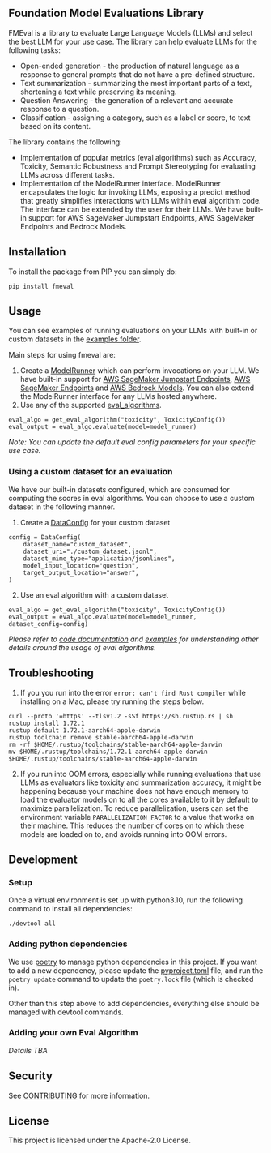 ## Foundation Model Evaluations Library
FMEval is a library to evaluate Large Language Models (LLMs) and select the best LLM
for your use case. The library can help evaluate LLMs for the following tasks:
* Open-ended generation - the production of natural language as a response to general prompts that do not have a
  pre-defined structure.
* Text summarization - summarizing the most important parts of a text, shortening a text while preserving its meaning.
* Question Answering - the generation of a relevant and accurate response to a question.
* Classification - assigning a category, such as a label or score, to text based on its content.

The library contains the following:
* Implementation of popular metrics (eval algorithms) such as Accuracy, Toxicity, Semantic Robustness and
  Prompt Stereotyping for evaluating LLMs across different tasks.
* Implementation of the ModelRunner interface. ModelRunner encapsulates the logic for invoking LLMs, exposing a predict
  method that greatly simplifies interactions with LLMs within eval algorithm code. The interface can be extended by
  the user for their LLMs.
  We have built-in support for AWS SageMaker Jumpstart Endpoints, AWS SageMaker Endpoints and Bedrock Models.

## Installation
To install the package from PIP you can simply do:

```
pip install fmeval
```

## Usage
You can see examples of running evaluations on your LLMs with built-in or custom datasets in
the [examples folder](https://github.com/aws/fmeval/tree/main/examples).

Main steps for using fmeval are:
1. Create a [ModelRunner](https://github.com/aws/fmeval/blob/main/src/fmeval/model_runners/model_runner.py)
   which can perform invocations on your LLM. We have built-in support for
   [AWS SageMaker Jumpstart Endpoints](https://github.com/aws/fmeval/blob/main/src/fmeval/model_runners/sm_jumpstart_model_runner.py),
   [AWS SageMaker Endpoints](https://github.com/aws/fmeval/blob/main/src/fmeval/model_runners/sm_model_runner.py)
   and [AWS Bedrock Models](https://github.com/aws/fmeval/blob/main/src/fmeval/model_runners/bedrock_model_runner.py).
   You can also extend the ModelRunner interface for any LLMs hosted anywhere.
2. Use any of the supported [eval_algorithms](https://github.com/aws/fmeval/tree/main/src/fmeval/eval_algorithms).
```
eval_algo = get_eval_algorithm("toxicity", ToxicityConfig())
eval_output = eval_algo.evaluate(model=model_runner)
```
*Note: You can update the default eval config parameters for your specific use case.*

### Using a custom dataset for an evaluation
We have our built-in datasets configured, which are consumed for computing the scores in eval algorithms.
You can choose to use a custom dataset in the following manner.
1. Create a [DataConfig](https://github.com/aws/fmeval/blob/main/src/fmeval/data_loaders/data_config.py)
   for your custom dataset
```
config = DataConfig(
    dataset_name="custom_dataset",
    dataset_uri="./custom_dataset.jsonl",
    dataset_mime_type="application/jsonlines",
    model_input_location="question",
    target_output_location="answer",
)
```

2. Use an eval algorithm with a custom dataset
```
eval_algo = get_eval_algorithm("toxicity", ToxicityConfig())
eval_output = eval_algo.evaluate(model=model_runner, dataset_config=config)
```

*Please refer to [code documentation](http://aws.github.io/fmeval) and
[examples]((https://github.com/aws/fmeval/tree/main/examples)) for understanding other details around the usage of
eval algorithms.*

## Troubleshooting

1. If you you run into the error `error: can't find Rust compiler` while installing on a Mac, please try running the steps below.

```
curl --proto '=https' --tlsv1.2 -sSf https://sh.rustup.rs | sh
rustup install 1.72.1
rustup default 1.72.1-aarch64-apple-darwin
rustup toolchain remove stable-aarch64-apple-darwin
rm -rf $HOME/.rustup/toolchains/stable-aarch64-apple-darwin
mv $HOME/.rustup/toolchains/1.72.1-aarch64-apple-darwin $HOME/.rustup/toolchains/stable-aarch64-apple-darwin
```

2. If you run into OOM errors, especially while running evaluations that use LLMs as evaluators like toxicity and
summarization accuracy, it might be happening because your machine does not have enough memory to load the evaluator
models on to all the cores available to it by default to maximize parallelization. To reduce parallelization, users can
set the environment variable `PARALLELIZATION_FACTOR` to a value that works on their machine. This reduces the number of
cores on to which these models are loaded on to, and avoids running into OOM errors.

## Development

### Setup
Once a virtual environment is set up with python3.10, run the following command to install all dependencies:
```
./devtool all
```

### Adding python dependencies
We use [poetry](https://python-poetry.org/docs/) to manage python dependencies in this project. If you want to add a new
dependency, please update the [pyproject.toml](./pyproject.toml) file, and run the `poetry update` command to update the
`poetry.lock` file (which is checked in).

Other than this step above to add dependencies, everything else should be managed with devtool commands.

### Adding your own Eval Algorithm

*Details TBA*

## Security

See [CONTRIBUTING](CONTRIBUTING.md#security-issue-notifications) for more information.

## License

This project is licensed under the Apache-2.0 License.
